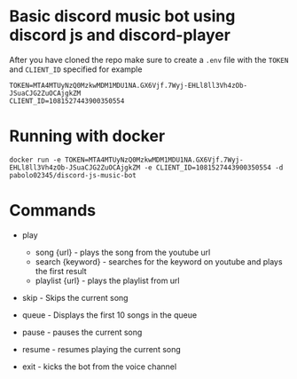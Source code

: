 # Basic discord music bot using discord js and discord-player

After you have cloned the repo make sure to create a `.env` file with the `TOKEN` and `CLIENT_ID` specified for example

```
TOKEN=MTA4MTUyNzQ0MzkwMDM1MDU1NA.GX6Vjf.7Wyj-EHLl8ll3Vh4zOb-JSuaCJG2ZuOCAjgkZM
CLIENT_ID=1081527443900350554
```

# Running with docker

`docker run -e TOKEN=MTA4MTUyNzQ0MzkwMDM1MDU1NA.GX6Vjf.7Wyj-EHLl8ll3Vh4zOb-JSuaCJG2ZuOCAjgkZM -e CLIENT_ID=1081527443900350554 -d pabolo02345/discord-js-music-bot`

# Commands

- play
  - song {url}       - plays the song from the youtube url
  - search {keyword} - searches for the keyword on youtube and plays the first result
  - playlist {url}   - plays the playlist from url

- skip   - Skips the current song
- queue  - Displays the first 10 songs in the queue
- pause  - pauses the current song
- resume - resumes playing the current song
- exit   - kicks the bot from the voice channel
